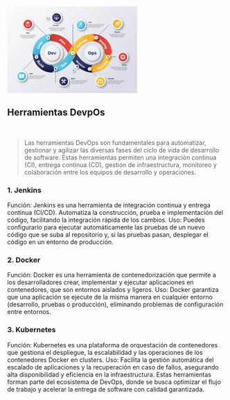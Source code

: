 

<img src="./Imagenes/4.jpg" alt="Descripción de la imagen" width="300"/>

## Herramientas DevpOs
<br>

> Las herramientas DevOps son fundamentales para automatizar, gestionar y agilizar las diversas fases del ciclo de vida de desarrollo de software. Estas herramientas permiten una integración continua (CI), entrega continua (CD), gestión de infraestructura, monitoreo y colaboración entre los equipos de desarrollo y operaciones.


### 1. Jenkins
Función: Jenkins es una herramienta de integración continua y entrega continua (CI/CD). Automatiza la construcción, prueba e implementación del código, facilitando la integración rápida de los cambios.
Uso: Puedes configurarlo para ejecutar automáticamente las pruebas de un nuevo código que se suba al repositorio y, si las pruebas pasan, desplegar el código en un entorno de producción.
### 2. Docker
Función: Docker es una herramienta de contenedorización que permite a los desarrolladores crear, implementar y ejecutar aplicaciones en contenedores, que son entornos aislados y ligeros.
Uso: Docker garantiza que una aplicación se ejecute de la misma manera en cualquier entorno (desarrollo, pruebas o producción), eliminando problemas de configuración entre entornos.
### 3. Kubernetes
Función: Kubernetes es una plataforma de orquestación de contenedores que gestiona el despliegue, la escalabilidad y las operaciones de los contenedores Docker en clusters.
Uso: Facilita la gestión automática del escalado de aplicaciones y la recuperación en caso de fallos, asegurando alta disponibilidad y eficiencia en la infraestructura.
Estas herramientas forman parte del ecosistema de DevOps, donde se busca optimizar el flujo de trabajo y acelerar la entrega de software con calidad garantizada.
